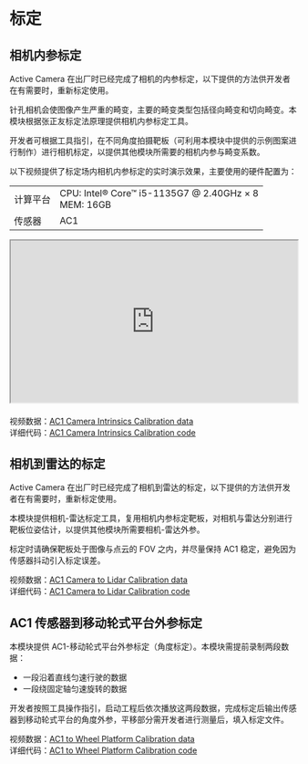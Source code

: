 # 标定  
## 相机内参标定
Active Camera 在出厂时已经完成了相机的内参标定，以下提供的方法供开发者在有需要时，重新标定使用。

针孔相机会使图像产生严重的畸变，主要的畸变类型包括径向畸变和切向畸变。本模块根据张正友标定法原理提供相机内参标定工具。

开发者可根据工具指引，在不同角度拍摄靶板（可利用本模块中提供的示例图案进行制作）进行相机标定，以提供其他模块所需要的相机内参与畸变系数。 
 
以下视频提供了标定场内相机内参标定的实时演示效果，主要使用的硬件配置为：  

<table class="docutils align-default" style="width: 100%;">
    <tbody>
        <tr class="row-even centered-table-text">
            <td>计算平台</td>
            <td>CPU: Intel® Core™ i5-1135G7 @ 2.40GHz × 8 <br> MEM: 16GB</td>
        </tr>
        <tr class="row-odd centered-table-text">
            <td>传感器</td>
            <td>AC1</td>
        </tr>
    </tbody>
</table>   

<div style="margin-bottom: 24px; position:relative; width:100%; padding-top: 56.25%;" class="video-container">
    <iframe src="https://cdn.robosense.cn/AC_wiki/camera_intrinsics_calib.mp4" allowfullscreen style="position:absolute; top:0; left:0; width:100%; height:100%;"></iframe>
</div>

视频数据：[AC1 Camera Intrinsics Calibration data](https://cdn.robosense.cn/AC_wiki/camera_intrinsics_calib.zip)   
详细代码：[AC1 Camera Intrinsics Calibration code](https://github.com/RoboSense-Robotics/robosense_ac_calibration)

## 相机到雷达的标定
Active Camera 在出厂时已经完成了相机到雷达的标定，以下提供的方法供开发者在有需要时，重新标定使用。

本模块提供相机-雷达标定工具，复用相机内参标定靶板，对相机与雷达分别进行靶板位姿估计，以提供其他模块所需要相机-雷达外参。

标定时请确保靶板处于图像与点云的 FOV 之内，并尽量保持 AC1 稳定，避免因为传感器抖动引入标定误差。  

视频数据：[AC1 Camera to Lidar Calibration data](https://cdn.robosense.cn/AC_wiki/camera_lidar_calib.zip)  
详细代码：[AC1 Camera to Lidar Calibration code](https://github.com/RoboSense-Robotics/robosense_calibration_extrinsic)

## AC1 传感器到移动轮式平台外参标定
本模块提供 AC1-移动轮式平台外参标定（角度标定）。本模块需提前录制两段数据：
- 一段沿着直线匀速行驶的数据
- 一段绕固定轴匀速旋转的数据

开发者按照工具操作指引，启动工程后依次播放这两段数据，完成标定后输出传感器到移动轮式平台的角度外参，平移部分需开发者进行测量后，填入标定文件。  

视频数据：[AC1 to Wheel Platform Calibration data](https://cdn.robosense.cn/AC_wiki/calibration_extrinsic.zip)  
详细代码：[AC1 to Wheel Platform Calibration code](https://github.com/RoboSense-Robotics/robosense_calibration_extrinsic)
